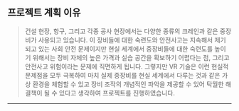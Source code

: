 ## 프로젝트 계획 이유
> 건설 현장, 항구, 그리고 각종 공사 현장에서는 다양한 종류의 크레인과 같은 중장비가 사용되고 있습니다. 이 장비들에 대한 숙련도와 안전사고는 지속해서 제기되고 있는 사회 안전 문제이지만 현실 세계에서 중장비들에 대한 숙련도를 높이기 위해서는 장비 자체의 높은 가격과 실습 공간을 확보하기 어렵다는 점, 그리고 안전사고 위험이라는 문제에 직면하게 됩니다. 그렇지만 VR 기술은 이런 현실적 문제점을 모두 극복하여 마치 실제 중장비를 현실 세계에서 다루는 것과 같은 가상 환경을 체험할 수 있고 장비 조작의 개념적인 파악을 제공할 수 있어 탁월한 해결책이 될 수 있다고 생각하여 프로젝트를 진행하였습니다.
-------------------
